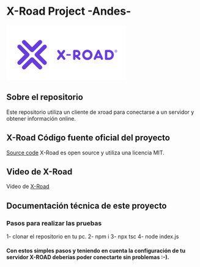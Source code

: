# X-Road Project -Andes-

![X-Road logo](images/xroad_logo_small.png)

## Sobre el repositorio 

Este repositorio utiliza un cliente de xroad para conectarse a un servidor y obtener información online.

## X-Road Código fuente oficial del proyecto

[Source code](https://github.com/nordic-institute/X-Road/tree/develop/src) X-Road es open source y utiliza una licencia MIT.

## Video de X-Road

Video de [X-Road](https://youtu.be/9PaHinkJlvA)


## Documentación técnica de este proyecto

### Pasos para realizar las pruebas
1- clonar el repositorio en tu pc.
2- npm i
3- npx tsc
4- node index.js

#### Con estos simples pasos y teniendo en cuenta la configuración de tu servidor X-ROAD deberías poder conectarte sin problemas :-).





